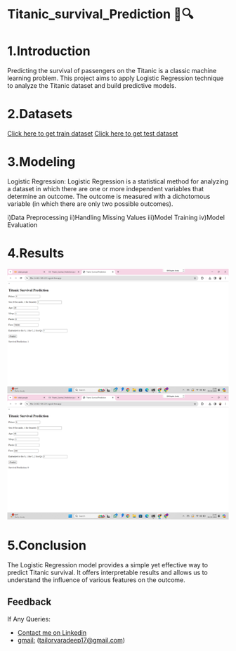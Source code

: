 # Titanic_survival_Prediction 🚢🔍

 

# 1.Introduction
Predicting the survival of passengers on the Titanic is a classic machine learning problem. This project aims to apply Logistic Regression technique to analyze the Titanic dataset and build predictive models.
# 2.Datasets
[Click here to get train dataset](https://github.com/varadeep09/Titanic_survival_Prediction/blob/main/train.csv)
[Click here to get test dataset](https://github.com/varadeep09/Titanic_survival_Prediction/blob/main/test.csv)
# 3.Modeling
Logistic Regression:
Logistic Regression is a statistical method for analyzing a dataset in which there are one or more independent variables that determine an outcome. The outcome is measured with a dichotomous variable (in which there are only two possible outcomes).

i)Data Preprocessing
ii)Handling Missing Values
iii)Model Training
iv)Model Evaluation



# 4.Results
![Result1](https://github.com/varadeep09/Titanic_survival_Prediction/blob/main/Result%201.png)
![Result2](https://github.com/varadeep09/Titanic_survival_Prediction/blob/main/Result%202.png)
# 5.Conclusion

The Logistic Regression model provides a simple yet effective way to predict Titanic survival. It offers interpretable results and allows us to understand the influence of various features on the outcome.
 
## Feedback
If Any Queries:
- [Contact me on Linkedin](https://www.linkedin.com/in/varadeep)
- [gmail:](https://mail.google.com/mail/u/0/#inbox?compose=CllgCJNsMWffpFsKRKkkGcDFbQxKFcTZWFbzxZxQLxfmzsCZRJhdRdHsXxZrzsjnlMNDnSnbtDq) (tailorvaradeep17@gmail.com)
